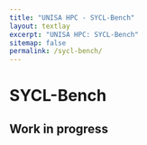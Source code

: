```yaml
---
title: "UNISA HPC - SYCL-Bench"
layout: textlay
excerpt: "UNISA HPC: SYCL-Bench"
sitemap: false
permalink: /sycl-bench/
---
```


# SYCL-Bench
## Work in progress
